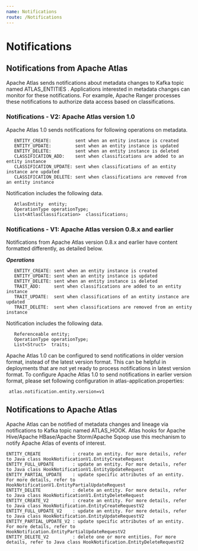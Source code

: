 ```yaml
---
name: Notifications
route: /Notifications
---
```


# Notifications

## Notifications from Apache Atlas
Apache Atlas sends notifications about metadata changes to Kafka topic named ATLAS_ENTITIES .
Applications interested in metadata changes can monitor for these notifications.
For example, Apache Ranger processes these notifications to authorize data access based on classifications.


### Notifications - V2: Apache Atlas version 1.0
Apache Atlas 1.0 sends notifications for following operations on metadata.

```
   ENTITY_CREATE:         sent when an entity instance is created
   ENTITY_UPDATE:         sent when an entity instance is updated
   ENTITY_DELETE:         sent when an entity instance is deleted
   CLASSIFICATION_ADD:    sent when classifications are added to an entity instance
   CLASSIFICATION_UPDATE: sent when classifications of an entity instance are updated
   CLASSIFICATION_DELETE: sent when classifications are removed from an entity instance
 ```

Notification includes the following data.

```
   AtlasEntity  entity;
   OperationType operationType;
   List<AtlasClassification>  classifications;
```

### Notifications - V1: Apache Atlas version 0.8.x and earlier
Notifications from Apache Atlas version 0.8.x and earlier have content formatted differently, as detailed below.

__*Operations*__

```
   ENTITY_CREATE: sent when an entity instance is created
   ENTITY_UPDATE: sent when an entity instance is updated
   ENTITY_DELETE: sent when an entity instance is deleted
   TRAIT_ADD:     sent when classifications are added to an entity instance
   TRAIT_UPDATE:  sent when classifications of an entity instance are updated
   TRAIT_DELETE:  sent when classifications are removed from an entity instance
```

Notification includes the following data.
```
   Referenceable entity;
   OperationType operationType;
   List<Struct>  traits;
```

Apache Atlas 1.0 can be configured to send notifications in older version format, instead of the latest version format.
This can be helpful in deployments that are not yet ready to process notifications in latest version format.
To configure Apache Atlas 1.0 to send notifications in earlier version format, please set following configuration in atlas-application.properties:

```
 atlas.notification.entity.version=v1
```

## Notifications to Apache Atlas
Apache Atlas can be notified of metadata changes and lineage via notifications to Kafka topic named ATLAS_HOOK.
Atlas hooks for Apache Hive/Apache HBase/Apache Storm/Apache Sqoop use this mechanism to notify Apache Atlas of events of interest.

```
ENTITY_CREATE            : create an entity. For more details, refer to Java class HookNotificationV1.EntityCreateRequest
ENTITY_FULL_UPDATE       : update an entity. For more details, refer to Java class HookNotificationV1.EntityUpdateRequest
ENTITY_PARTIAL_UPDATE    : update specific attributes of an entity. For more details, refer to HookNotificationV1.EntityPartialUpdateRequest
ENTITY_DELETE            : delete an entity. For more details, refer to Java class HookNotificationV1.EntityDeleteRequest
ENTITY_CREATE_V2         : create an entity. For more details, refer to Java class HookNotification.EntityCreateRequestV2
ENTITY_FULL_UPDATE_V2    : update an entity. For more details, refer to Java class HookNotification.EntityUpdateRequestV2
ENTITY_PARTIAL_UPDATE_V2 : update specific attributes of an entity. For more details, refer to HookNotification.EntityPartialUpdateRequestV2
ENTITY_DELETE_V2         : delete one or more entities. For more details, refer to Java class HookNotification.EntityDeleteRequestV2
```




